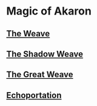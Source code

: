 # Magic of Akaron

## [The Weave](<The Weave/The Weave.md>)
## [The Shadow Weave](<The Shadow Weave/The Shadow Weave.md>)
## [The Great Weave](<The Great Weave/The Great Weave.md>)
## [Echoportation](<Echoportation/Echoportation.md>)
